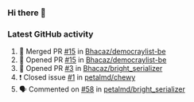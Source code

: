 ### Hi there 👋


### Latest GitHub activity
<!--START_SECTION:activity-->
1. 🎉 Merged PR [#15](https://github.com/Bhacaz/democraylist-be/pull/15) in [Bhacaz/democraylist-be](https://github.com/Bhacaz/democraylist-be)
2. 💪 Opened PR [#15](https://github.com/Bhacaz/democraylist-be/pull/15) in [Bhacaz/democraylist-be](https://github.com/Bhacaz/democraylist-be)
3. 💪 Opened PR [#3](https://github.com/Bhacaz/bright_serializer/pull/3) in [Bhacaz/bright_serializer](https://github.com/Bhacaz/bright_serializer)
4. ❗️ Closed issue [#1](https://github.com/petalmd/chewy/issues/1) in [petalmd/chewy](https://github.com/petalmd/chewy)
5. 🗣 Commented on [#58](https://github.com/petalmd/bright_serializer/issues/58) in [petalmd/bright_serializer](https://github.com/petalmd/bright_serializer)
<!--END_SECTION:activity-->

<!--
**Bhacaz/bhacaz** is a ✨ _special_ ✨ repository because its `README.md` (this file) appears on your GitHub profile.

Here are some ideas to get you started:

- 🔭 I’m currently working on ...
- 🌱 I’m currently learning ...
- 👯 I’m looking to collaborate on ...
- 🤔 I’m looking for help with ...
- 💬 Ask me about ...
- 📫 How to reach me: ...
- 😄 Pronouns: ...
- ⚡ Fun fact: ...
-->
